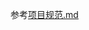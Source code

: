 参考[项目规范.md](http://gitlab.k8s.owinfo.net/web/doc/blob/master/src/%E9%A1%B9%E7%9B%AE%E8%A7%84%E8%8C%83.md)